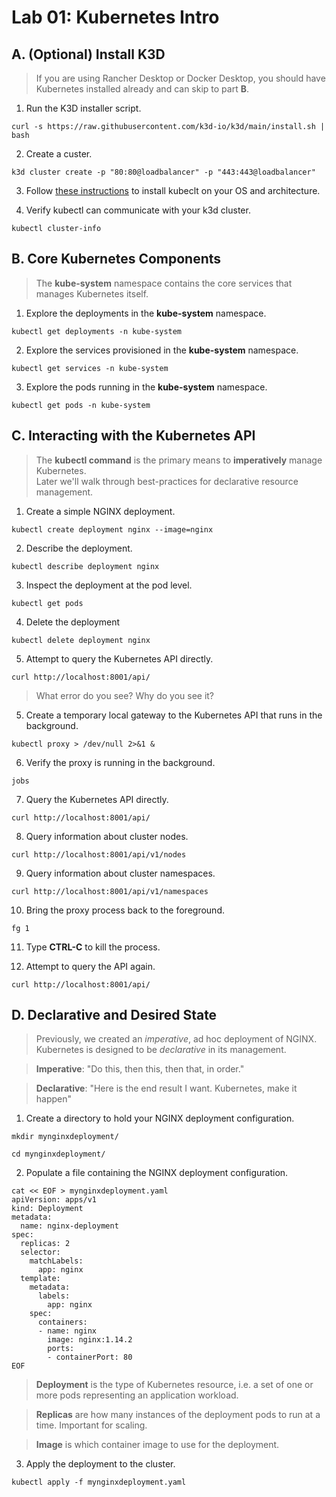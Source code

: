 # Lab 01: Kubernetes Intro

## A. (Optional) Install K3D

> If you are using Rancher Desktop or Docker Desktop, you should have Kubernetes installed already and can skip to part **B**.

1. Run the K3D installer script.
```
curl -s https://raw.githubusercontent.com/k3d-io/k3d/main/install.sh | bash
```

2. Create a custer.
```
k3d cluster create -p "80:80@loadbalancer" -p "443:443@loadbalancer"
```

3. Follow [these instructions](https://kubernetes.io/docs/tasks/tools/install-kubectl-linux/) to install kubeclt on your OS and architecture.

4. Verify kubectl can communicate with your k3d cluster.
```
kubectl cluster-info
```

## B. Core Kubernetes Components

> The **kube-system** namespace contains the core services that manages Kubernetes itself.

1. Explore the deployments in the **kube-system** namespace.
```
kubectl get deployments -n kube-system
```

2. Explore the services provisioned in the **kube-system** namespace.
```
kubectl get services -n kube-system
```

3. Explore the pods running in the **kube-system** namespace.
```
kubectl get pods -n kube-system
```

## C. Interacting with the Kubernetes API

> The **kubectl command** is the primary means to **imperatively** manage Kubernetes. <br/>
> Later we'll walk through best-practices for declarative resource management.

1. Create a simple NGINX deployment.
```
kubectl create deployment nginx --image=nginx
```

2. Describe the deployment.
```
kubectl describe deployment nginx
```

3. Inspect the deployment at the pod level.
```
kubectl get pods
```

4. Delete the deployment
```
kubectl delete deployment nginx
```

5. Attempt to query the Kubernetes API directly.
```
curl http://localhost:8001/api/
```

> What error do you see? Why do you see it?

5. Create a temporary local gateway to the Kubernetes API that runs in the background.
```
kubectl proxy > /dev/null 2>&1 &
```

6. Verify the proxy is running in the background.
```
jobs
```

7. Query the Kubernetes API directly.
```
curl http://localhost:8001/api/
```

8. Query information about cluster nodes.
```
curl http://localhost:8001/api/v1/nodes
```

9. Query information about cluster namespaces.
```
curl http://localhost:8001/api/v1/namespaces
```

10. Bring the proxy process back to the foreground.
```
fg 1
```

11. Type **CTRL-C** to kill the process.

12. Attempt to query the API again.
```
curl http://localhost:8001/api/
```

## D. Declarative and Desired State

> Previously, we created an *imperative*, ad hoc deployment of NGINX. Kubernetes is designed to be *declarative* in its management.

> **Imperative**: "Do this, then this, then that, in order."

> **Declarative**: "Here is the end result I want. Kubernetes, make it happen"

1. Create a directory to hold your NGINX deployment configuration.
```
mkdir mynginxdeployment/
```
```
cd mynginxdeployment/
```

2. Populate a file containing the NGINX deployment configuration.
```
cat << EOF > mynginxdeployment.yaml
apiVersion: apps/v1
kind: Deployment
metadata:
  name: nginx-deployment
spec:
  replicas: 2
  selector:
    matchLabels:
      app: nginx
  template:
    metadata:
      labels:
        app: nginx
    spec:
      containers:
      - name: nginx
        image: nginx:1.14.2
        ports:
        - containerPort: 80
EOF
```

> **Deployment** is the type of Kubernetes resource, i.e. a set of one or more pods representing an application workload.

> **Replicas** are how many instances of the deployment pods to run at a time. Important for scaling.

> **Image** is which container image to use for the deployment.

3. Apply the deployment to the cluster.
```
kubectl apply -f mynginxdeployment.yaml
```


